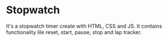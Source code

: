 # Stopwatch

It's a stopwatch timer create with HTML, CSS and JS.
It contains functionality lile reset, start, pause, stop and lap tracker.
